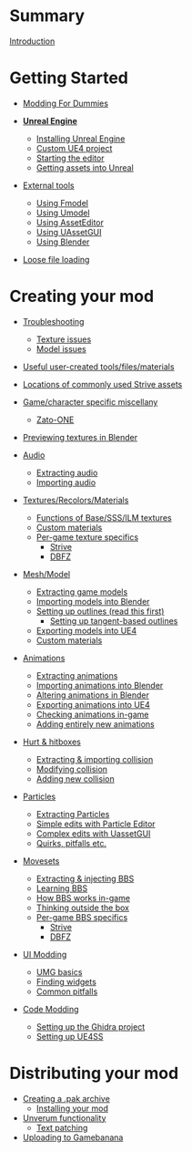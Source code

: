 # Summary

[Introduction](README.md)

# Getting Started

- [Modding For Dummies](etc/moddingfordummies.md)
- [**Unreal Engine**]()
  - [Installing Unreal Engine](ue4/getting-unreal.md)
  - [Custom UE4 project](ue4/custom-project.md)
  - [Starting the editor](ue4/using-unreal.md)
  - [Getting assets into Unreal](ue4/unreal-exporting.md)

- [External tools](tools/get-tools.md)
  - [Using Fmodel](tools/fmodel.md)
  - [Using Umodel](tools/umodel.md)
  - [Using AssetEditor](tools/asseteditor.md)
  - [Using UAssetGUI](tools/uassetgui.md)
  - [Using Blender](tools/blender.md)
- [Loose file loading](tools/looseloading.md)

# Creating your mod

- [Troubleshooting](troubleshooting/main.md)
  - [Texture issues](troubleshooting/textures.md)
  - [Model issues](troubleshooting/meshes.md)
  
- [Useful user-created tools/files/materials](userfiles/main.md)
- [Locations of commonly used Strive assets](assets.md)
- [Game/character specific miscellany](misc/main.md)
  - [Zato-ONE](misc/zato.md)

- [Previewing textures in Blender](modding-texture/texture-blender-preview.md)

- [Audio](modding-audio/audio-intro.md)
  - [Extracting audio]()
  - [Importing audio]()

- [Textures/Recolors/Materials](modding-texture/texture-intro.md)
  - [Functions of Base/SSS/ILM textures](modding-texture/texture-images.md)
  - [Custom materials](modding-texture/custom-materials.md)
  - [Per-game texture specifics]()
    - [Strive]()
    - [DBFZ]()
	
- [Mesh/Model](modding-mesh/mesh-intro.md)
  - [Extracting game models](modding-mesh/mesh-extracting.md)
  - [Importing models into Blender](modding-mesh/mesh-importing.md)
  - [Setting up outlines (read this first)](modding-mesh/mesh-outlines.md)
    - [Setting up tangent-based outlines](modding-mesh/mesh-tangents.md)
  - [Exporting models into UE4](ue4/unreal-exporting.md)
  - [Custom materials](modding-texture/custom-materials.md)
  

- [Animations](modding-animation/animation-intro.md)
  - [Extracting animations]()
  - [Importing animations into Blender]()
  - [Altering animations in Blender]()
  - [Exporting animations into UE4]()
  - [Checking animations in-game]()
  - [Adding entirely new animations]()

- [Hurt & hitboxes](modding-collision/collision-intro.md)
  - [Extracting & importing collision]()
  - [Modifying collision]()
  - [Adding new collision]()

- [Particles](modding-particles/particles-intro.md)
  - [Extracting Particles]()
  - [Simple edits with Particle Editor]()
  - [Complex edits with UassetGUI]()
  - [Quirks, pitfalls etc.]()

- [Movesets](modding-bbs/bbs-intro.md)
  - [Extracting & injecting BBS](modding-bbs/bbs-io.md)
  - [Learning BBS](modding-bbs/bbs-basics.md)
  - [How BBS works in-game](modding-bbs/bbs-core.md)
  - [Thinking outside the box](modding-bbs/bbs-advanced.md)
  - [Per-game BBS specifics](modding-bbs/bbs-pergame.md)
    - [Strive](modding-bbs/bbs-strive.md)
    - [DBFZ](modding-bbs/bbs-dbfz.md)

- [UI Modding](modding-ui/ui-intro.md)
  - [UMG basics](modding-ui/umg.md)
  - [Finding widgets](modding-ui/assets.md)
  - [Common pitfalls](modding-ui/pitfalls.md)

- [Code Modding](modding-code/code-intro.md)
  - [Setting up the Ghidra project]()
  - [Setting up UE4SS]()

# Distributing your mod
  - [Creating a .pak archive](packing/pak.md)
    - [Installing your mod](packing/pak-installing.md)
  - [Unverum functionality]()
    - [Text patching]()
  - [Uploading to Gamebanana]()
